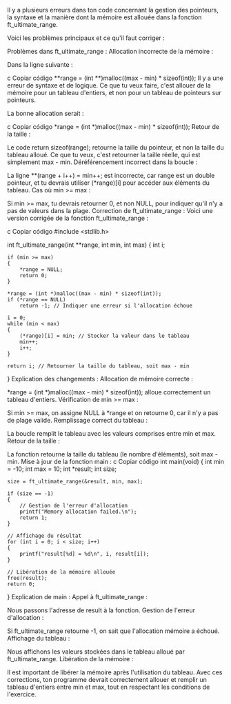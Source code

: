Il y a plusieurs erreurs dans ton code concernant la gestion des pointeurs, la syntaxe et la manière dont la mémoire est allouée dans la fonction ft_ultimate_range.

Voici les problèmes principaux et ce qu'il faut corriger :

Problèmes dans ft_ultimate_range :
Allocation incorrecte de la mémoire :

Dans la ligne suivante :

c
Copiar código
**range = (int **)malloc((max - min) * sizeof(int));
Il y a une erreur de syntaxe et de logique. Ce que tu veux faire, c'est allouer de la mémoire pour un tableau d'entiers, et non pour un tableau de pointeurs sur pointeurs.

La bonne allocation serait :

c
Copiar código
*range = (int *)malloc((max - min) * sizeof(int));
Retour de la taille :

Le code return sizeof(range); retourne la taille du pointeur, et non la taille du tableau alloué. Ce que tu veux, c'est retourner la taille réelle, qui est simplement max - min.
Déréférencement incorrect dans la boucle :

La ligne **(range + i++) = min++; est incorrecte, car range est un double pointeur, et tu devrais utiliser (*range)[i] pour accéder aux éléments du tableau.
Cas où min >= max :

Si min >= max, tu devrais retourner 0, et non NULL, pour indiquer qu'il n'y a pas de valeurs dans la plage.
Correction de ft_ultimate_range :
Voici une version corrigée de la fonction ft_ultimate_range :

c
Copiar código
#include <stdlib.h>

int ft_ultimate_range(int **range, int min, int max)
{
    int i;

    if (min >= max)
    {
        *range = NULL;
        return 0;
    }

    *range = (int *)malloc((max - min) * sizeof(int));
    if (*range == NULL)
        return -1; // Indiquer une erreur si l'allocation échoue

    i = 0;
    while (min < max)
    {
        (*range)[i] = min; // Stocker la valeur dans le tableau
        min++;
        i++;
    }
    
    return i; // Retourner la taille du tableau, soit max - min
}
Explication des changements :
Allocation de mémoire correcte :

*range = (int *)malloc((max - min) * sizeof(int)); alloue correctement un tableau d'entiers.
Vérification de min >= max :

Si min >= max, on assigne NULL à *range et on retourne 0, car il n'y a pas de plage valide.
Remplissage correct du tableau :

La boucle remplit le tableau avec les valeurs comprises entre min et max.
Retour de la taille :

La fonction retourne la taille du tableau (le nombre d'éléments), soit max - min.
Mise à jour de la fonction main :
c
Copiar código
int main(void)
{
    int min = -10;
    int max = 10;
    int *result;
    int size;

    size = ft_ultimate_range(&result, min, max);

    if (size == -1)
    {
        // Gestion de l'erreur d'allocation
        printf("Memory allocation failed.\n");
        return 1;
    }

    // Affichage du résultat
    for (int i = 0; i < size; i++)
    {
        printf("result[%d] = %d\n", i, result[i]);
    }

    // Libération de la mémoire allouée
    free(result);
    return 0;
}
Explication de main :
Appel à ft_ultimate_range :

Nous passons l'adresse de result à la fonction.
Gestion de l'erreur d'allocation :

Si ft_ultimate_range retourne -1, on sait que l'allocation mémoire a échoué.
Affichage du tableau :

Nous affichons les valeurs stockées dans le tableau alloué par ft_ultimate_range.
Libération de la mémoire :

Il est important de libérer la mémoire après l'utilisation du tableau.
Avec ces corrections, ton programme devrait correctement allouer et remplir un tableau d'entiers entre min et max, tout en respectant les conditions de l'exercice.